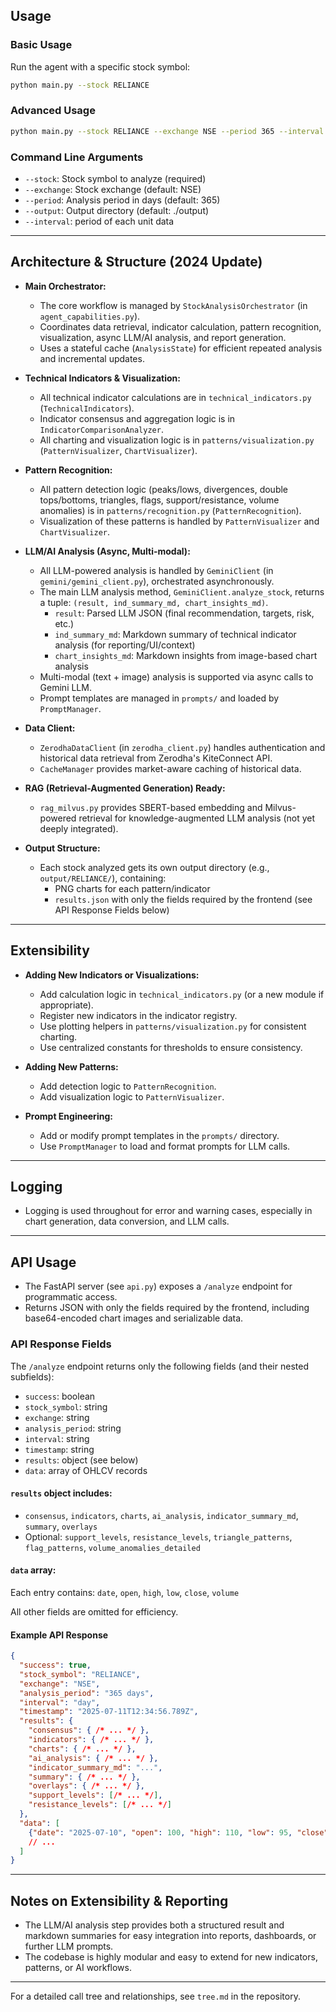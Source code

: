 ## Usage

### Basic Usage

Run the agent with a specific stock symbol:

```bash
python main.py --stock RELIANCE
```

### Advanced Usage

```bash
python main.py --stock RELIANCE --exchange NSE --period 365 --interval 60minute        
```

### Command Line Arguments

- `--stock`: Stock symbol to analyze (required)
- `--exchange`: Stock exchange (default: NSE)
- `--period`: Analysis period in days (default: 365)
- `--output`: Output directory (default: ./output)
- `--interval`: period of each unit data

---

## Architecture & Structure (2024 Update)

- **Main Orchestrator:**
  - The core workflow is managed by `StockAnalysisOrchestrator` (in `agent_capabilities.py`).
  - Coordinates data retrieval, indicator calculation, pattern recognition, visualization, async LLM/AI analysis, and report generation.
  - Uses a stateful cache (`AnalysisState`) for efficient repeated analysis and incremental updates.

- **Technical Indicators & Visualization:**
  - All technical indicator calculations are in `technical_indicators.py` (`TechnicalIndicators`).
  - Indicator consensus and aggregation logic is in `IndicatorComparisonAnalyzer`.
  - All charting and visualization logic is in `patterns/visualization.py` (`PatternVisualizer`, `ChartVisualizer`).

- **Pattern Recognition:**
  - All pattern detection logic (peaks/lows, divergences, double tops/bottoms, triangles, flags, support/resistance, volume anomalies) is in `patterns/recognition.py` (`PatternRecognition`).
  - Visualization of these patterns is handled by `PatternVisualizer` and `ChartVisualizer`.

- **LLM/AI Analysis (Async, Multi-modal):**
  - All LLM-powered analysis is handled by `GeminiClient` (in `gemini/gemini_client.py`), orchestrated asynchronously.
  - The main LLM analysis method, `GeminiClient.analyze_stock`, returns a tuple: `(result, ind_summary_md, chart_insights_md)`.
    - `result`: Parsed LLM JSON (final recommendation, targets, risk, etc.)
    - `ind_summary_md`: Markdown summary of technical indicator analysis (for reporting/UI/context)
    - `chart_insights_md`: Markdown insights from image-based chart analysis
  - Multi-modal (text + image) analysis is supported via async calls to Gemini LLM.
  - Prompt templates are managed in `prompts/` and loaded by `PromptManager`.

- **Data Client:**
  - `ZerodhaDataClient` (in `zerodha_client.py`) handles authentication and historical data retrieval from Zerodha's KiteConnect API.
  - `CacheManager` provides market-aware caching of historical data.

- **RAG (Retrieval-Augmented Generation) Ready:**
  - `rag_milvus.py` provides SBERT-based embedding and Milvus-powered retrieval for knowledge-augmented LLM analysis (not yet deeply integrated).

- **Output Structure:**
  - Each stock analyzed gets its own output directory (e.g., `output/RELIANCE/`), containing:
    - PNG charts for each pattern/indicator
    - `results.json` with only the fields required by the frontend (see API Response Fields below)

---

## Extensibility

- **Adding New Indicators or Visualizations:**
  - Add calculation logic in `technical_indicators.py` (or a new module if appropriate).
  - Register new indicators in the indicator registry.
  - Use plotting helpers in `patterns/visualization.py` for consistent charting.
  - Use centralized constants for thresholds to ensure consistency.

- **Adding New Patterns:**
  - Add detection logic to `PatternRecognition`.
  - Add visualization logic to `PatternVisualizer`.

- **Prompt Engineering:**
  - Add or modify prompt templates in the `prompts/` directory.
  - Use `PromptManager` to load and format prompts for LLM calls.

---

## Logging

- Logging is used throughout for error and warning cases, especially in chart generation, data conversion, and LLM calls.

---


## API Usage

- The FastAPI server (see `api.py`) exposes a `/analyze` endpoint for programmatic access.
- Returns JSON with only the fields required by the frontend, including base64-encoded chart images and serializable data.

### API Response Fields

The `/analyze` endpoint returns only the following fields (and their nested subfields):

- `success`: boolean
- `stock_symbol`: string
- `exchange`: string
- `analysis_period`: string
- `interval`: string
- `timestamp`: string
- `results`: object (see below)
- `data`: array of OHLCV records

#### `results` object includes:
- `consensus`, `indicators`, `charts`, `ai_analysis`, `indicator_summary_md`, `summary`, `overlays`
- Optional: `support_levels`, `resistance_levels`, `triangle_patterns`, `flag_patterns`, `volume_anomalies_detailed`

#### `data` array:
Each entry contains: `date`, `open`, `high`, `low`, `close`, `volume`

All other fields are omitted for efficiency.

#### Example API Response

```json
{
  "success": true,
  "stock_symbol": "RELIANCE",
  "exchange": "NSE",
  "analysis_period": "365 days",
  "interval": "day",
  "timestamp": "2025-07-11T12:34:56.789Z",
  "results": {
    "consensus": { /* ... */ },
    "indicators": { /* ... */ },
    "charts": { /* ... */ },
    "ai_analysis": { /* ... */ },
    "indicator_summary_md": "...",
    "summary": { /* ... */ },
    "overlays": { /* ... */ },
    "support_levels": [/* ... */],
    "resistance_levels": [/* ... */]
  },
  "data": [
    {"date": "2025-07-10", "open": 100, "high": 110, "low": 95, "close": 108, "volume": 123456},
    // ...
  ]
}
```

---

## Notes on Extensibility & Reporting

- The LLM/AI analysis step provides both a structured result and markdown summaries for easy integration into reports, dashboards, or further LLM prompts.
- The codebase is highly modular and easy to extend for new indicators, patterns, or AI workflows.

---

For a detailed call tree and relationships, see `tree.md` in the repository.


